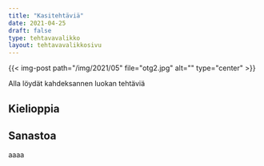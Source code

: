 ```yaml
---
title: "Kasitehtäviä"
date: 2021-04-25
draft: false
type: tehtavavalikko
layout: tehtavavalikkosivu
---
```

{{< img-post path="/img/2021/05" file="otg2.jpg" alt="" type="center" >}}

Alla löydät kahdeksannen luokan tehtäviä

## Kielioppia

## Sanastoa
aaaa
